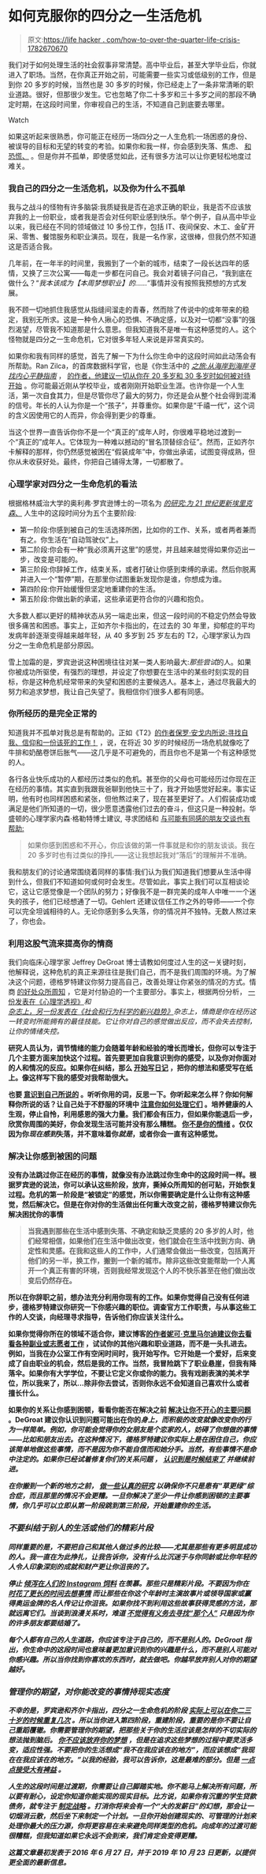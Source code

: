 # 如何克服你的四分之一生活危机

> 原文:[https://life hacker . com/how-to-over-the-quarter-life-crisis-1782670670](https://lifehacker.com/how-to-overcome-your-quarter-life-crisis-1782670670)

我们对于如何处理生活的社会叙事非常清楚。高中毕业后，甚至大学毕业后，你就进入了职场。当然，在你真正开始之前，可能需要一些实习或低级别的工作，但是到你 20 多岁的时候，当然也是 30 多岁的时候，你已经走上了一条非常清晰的职业道路。很好，但那很少发生。它也忽略了你二十多岁和三十多岁之间的那段不确定时期，在这段时间里，你审视自己的生活，不知道自己到底要去哪里。

Watch

如果这听起来很熟悉，你可能正在经历一场四分之一人生危机:一场困惑的身份、被误导的目标和无望的转变的考验。如果你和我一样，你会感到失落、焦虑、 [和恐慌、](http://lifehacker.com/how-to-regain-your-composure-when-youre-having-a-panic-1737315657) 。但是你并不孤单，即使感觉如此，还有很多方法可以让你更轻松地度过难关。

### **我自己的四分之一生活危机，以及你为什么不孤单**

我与之战斗的怪物有许多脑袋:我质疑我是否在追求正确的职业，我是否不应该放弃我的上一份职业，或者我是否会对任何职业感到快乐。举个例子，自从高中毕业以来，我已经在不同的领域做过 10 多份工作，包括 IT、夜间保安、木工、金矿开采、零售、餐馆服务和职业演员。现在，我是一名作家，这很棒，但我仍然不知道这是否适合我。

几年前，在一年半的时间里，我搬到了一个新的城市，结束了一段长达四年的感情，又换了三次公寓——每走一步都在问自己。我会对着镜子问自己，“我到底在做什么？“*我本该成为【本周梦想职业】的……*“事情并没有按照我预想的方式发展。

我不顾一切地抓住我感觉从指缝间溜走的青春，然而除了传说中的成年带来的稳定，我别无所求。这是一种令人揪心的恐惧、不确定感，以及对一切都“没事”的强烈渴望，尽管我不知道那是什么意思。但我知道我不是唯一有这种感觉的人。这个怪物就是四分之一生命危机，它对很多年轻人来说是非常真实的。

如果你和我有同样的感觉，首先了解一下为什么你生命中的这段时间如此动荡会有所帮助。Ran Zilca，的首席数据科学官，也是《你生活中的 [*之旅:从海岸到海岸寻找内心平静指南*](https://www.amazon.com/gp/product/B01GI8ML1I/?asc_campaign=InlineText&asc_refurl=https://lifehacker.com/how-to-overcome-your-quarter-life-crisis-1782670670&asc_source=&tag=kinjalifehackerlink-20) ， [的作者，他建议一切从你在 20 多岁和 30 多岁时如何被对待开始](https://hbr.org/2016/03/why-your-late-twenties-is-the-worst-time-of-your-life?referral=00060) 。你可能最近刚从学校毕业，或者刚刚开始职业生涯。也许你是一个人生活，第一次自食其力，但是尽管你尽了最大的努力，你还是会从整个社会得到混淆的信号。年长的人认为你是一个“孩子”，并尊重你。如果你是“千禧一代”，这个词的含义因使用它的人而异，你会得到更少的尊重。

当这个世界一直告诉你你不是一个“真正的”成年人时，你很难平稳地过渡到一个“真正的”成年人。它体现为一种难以撼动的“冒名顶替综合征”。然而，正如齐尔卡解释的那样，你仍然感觉被困在“假装成年”中，你做出承诺，试图变得成熟，但你从未收获好处。最终，你把自己铺得太薄，一切都散了。

### 心理学家对四分之一生命危机的看法

根据格林威治大学的奥利弗·罗宾逊博士的一项名为 [*的研究:为 21 世纪更新埃里克森*、](http://www.academia.edu/21107510/Emerging_adulthood_early_adulthood_and_quarter-life_crisis_Updating_Erikson_for_the_21st_Century) 人生中的这段时间分为五个主要阶段:

*   第一阶段:你感到被自己的生活选择所困，比如你的工作、关系，或者两者兼而有之。你生活在“自动驾驶仪”上。
*   第二阶段:你会有一种“我必须离开这里”的感觉，并且越来越觉得如果你迈出一步，改变是可能的。
*   第三阶段:你辞掉工作，结束关系，或者打破让你感到束缚的承诺。然后你脱离并进入一个“暂停”期，在那里你试图重新发现你是谁，你想成为谁。
*   第四阶段:你开始缓慢但坚定地重建你的生活。
*   第五阶段:你做出新的承诺，这些承诺更符合你的兴趣和抱负。

大多数人都以更好的精神状态从另一端走出来，但这一段时间的不稳定仍然会导致很多痛苦和困惑。事实上，正如齐尔卡指出的，在过去的 30 年里，抑郁症的平均发病年龄逐渐变得越来越年轻，从 40 多岁到 25 岁左右的 T2，心理学家认为四分之一生命危机是部分原因。

雪上加霜的是，罗宾逊说这种困境往往对某一类人影响最大:*那些尝试*的人。如果你被成功所驱使，有强烈的理想，并设定了你想要在生活中的某些时刻实现的目标，你是这种危机经常带来的失望和困惑的主要候选人。基本上，通过尽我最大的努力和追求梦想，我让自己失望了。我相信你们很多人都有同感。

### **你所经历的是完全正常的**

知道我并不孤单对我总是有帮助的。正如《T2》[的作者保罗·安戈内所说:寻找自我、信仰和一份该死的工作！](https://www.amazon.com/All-Groan-Up-Searching-Freaking/dp/0310341353/?asc_campaign=InlineText&asc_refurl=https://lifehacker.com/how-to-overcome-your-quarter-life-crisis-1782670670&asc_source=&tag=kinjalifehackerlink-20) ，说，在将近 30 岁的时候经历一场危机就像吃了牛排和奶酪卷饼后胀气——这几乎是不可避免的，而且你也不是第一个有这种感觉的人。

各行各业快乐成功的人都经历过类似的危机。甚至你的父母也可能经历过你现在正在经历的事情。其实直到我跟我爸聊到他快三十了，我才开始感觉好起来。事实证明，他有时也同样困惑和紧张，但他熬过来了，现在甚至更好了。人们假装成功或满足是他们所知道的一切，很少愿意透露他们过去的奋斗，但这只是一种投射。华盛顿的心理学家内森·格勒特博士建议, 寻求团结和 [与可能有同感的朋友交谈也有帮助:](https://lifehacker.com/how-to-find-someone-to-talk-to-when-you-cant-afford-th-1185844420)

> 如果你感到困惑和不开心，你应该做的第一件事就是和你的朋友谈谈。我在 20 多岁时也有过类似的挣扎——这让我想起我对“落后”的理解并不准确。

我和朋友们的讨论通常围绕着同样的事情:我们认为我们知道我们想要从生活中得到什么，但我们不知道如何或何时会发生。尽管如此，事实上我们可以互相谈论它，这让它感觉像是一个团队的努力；好像我不是一群完美的成年人中唯一一个迷失的孩子，他们已经想通了一切。Gehlert 还建议信任工作之外的导师——一个你可以完全坦诚相待的人。无论你感到多么失落，你的情况并不独特。无数人熬过来了，你也会。

### **利用这股气流来提高你的情商**

我们向临床心理学家 Jeffrey DeGroat 博士请教如何度过人生的这一关键时刻，他解释说，这种危机的真正来源往往是我们自己，而不是我们周围的环境。为了解决这个问题，德格罗特建议你努力提高自己，改善处理让你紧张的情况的方式。情商 [的好处众所周知](https://lifehacker.com/emotional-intelligence-the-social-skills-you-werent-ta-1697704987) ，它是对付胁迫的一个主要部分。事实上，根据两份分析， [一份发表在《心理学透视》](http://www.tandfonline.com/doi/full/10.1080/00332925.2015.1092758)*和 [杂志上，另一份发表在《社会和行为科学的新兴趋势》](http://onlinelibrary.wiley.com/doi/10.1002/9781118900772.etrds0021/abstract)*杂志上，情商是你在经历这一转变时所能拥有的最佳技能。它让你对自己的感觉做出反应，而不会失去控制，让你的情绪失控。** 

**研究人员认为，调节情绪的能力会随着年龄和经验的增长而增长，但你可以专注于几个主要方面来加快这个过程。首先要更加自我意识到你的感受，以及你对你面对的人和情况的反应。如果你在纠结，那么 [开始写日记](http://lifehacker.com/why-you-should-keep-a-journal-and-how-to-start-yours-1547057185) ，把你的想法和感受写在纸上。像这样写下我的感受对我帮助很大。**

**也要 [意识到自己所说的](http://lifehacker.com/develop-emotional-intelligence-by-learning-how-you-soun-1676884505) 。听听你用的词，反思一下。你听起来怎么样？你如何解释你所说的话？让自己处于不舒服的环境中 [注意你如何处理它们](http://lifehacker.com/how-and-why-to-develop-your-mental-toughness-1619305771) 。培养健康的人生观，停止自怜，利用感恩的强大力量。我们都会有压力，但如果你能退后一步，欣赏你周围的美好，你会发现生活可能并没有那么糟糕。 [你不是你的情绪](http://lifehacker.com/recognize-that-you-arent-your-emotions-for-better-mindf-1753987980) 。仅仅因为你*现在感到*失落，并不意味着你*就是*，或者你会一直有这种感觉。**

### ****解决让你感到被困的问题****

**没有办法跳过你正在经历的事情，就像没有办法跳过你生命中的这段时间一样。根据罗宾逊的说法，你可以承认这些阶段，放弃，撕掉众所周知的创可贴，开始恢复过程。危机的第一阶段是“被锁定”的感觉，所以你需要确定是什么让你有这种感觉，然后解决它。但是在你对你的生活做出任何重大改变之前，德格罗特建议你先解决困扰你的事情**

> **当我遇到那些在生活中感到失落、不确定和缺乏灵感的 20 多岁的人时，他们经常相信，如果他们在生活中做出改变，他们就会在生活中找到方向、确定性和灵感。在我和这些人的工作中，人们通常会做出一些改变，包括离开他们的另一半，换工作，搬到一个新的城市。除非这些改变能帮助一个人离开一个真正有害的环境，否则我经常发现这个人的不快乐甚至在他们做出改变后仍然存在。**

**所以在你辞职之前，想办法充分利用你现有的工作。如果你觉得自己没有任何进步，德格罗特建议你研究一下你感兴趣的职位。调查官方工作职责，与从事这些工作的人交谈，向经理寻求指导，告诉他们你应该关注什么。**

**如果你觉得你所在的领域不适合你，建议博客[的作者妮可·克里马尔迪建议你去看看各种副业](https://www.themuse.com/advice/powering-through-your-quarterlife-crisis)[或志愿者工作](https://lifehacker.com/how-to-find-a-volunteer-gig-youll-actually-enjoy-5938432) ，试试你的其他兴趣和职业道路，而不是一头扎进去。例如，当我在办公室工作有空闲时间时，我开始写作。它开始是一个爱好，后来变成了自由职业的机会，然后是我的工作。当然，我冒险跳下了职业悬崖，但我有降落伞。如果你有大学学位，不要让它定义你或你的能力。我有戏剧表演的美术学位，所以我来了，所以...除非你去尝试，否则你永远不会知道自己喜欢什么或者擅长什么。**

**如果你的关系让你感到困顿，看看你能否在解决之前 [解决让你不开心的主要问题](http://lifehacker.com/how-to-turn-an-argument-into-a-productive-discussion-1171337265) 。DeGroat 建议你认识到问题可能出在你的*身上，而积极的改变就像改变你的行为一样简单。例如，你可能会觉得你的女朋友是个恋家的人，妨碍了你想做的事情——比如和朋友出去。在这种情况下，德格罗特建议你实际上是在困住自己，你应该简单地做这些事情，而不是因为你不能自信而和她分手。当然，有些事情不是命中注定的。如果你已经试着修复你们的关系问题 ， [认识到是时候结束了](http://lifehacker.com/how-to-know-when-to-call-it-quits-in-your-relationship-1660237226) 并继续前进。***

***在你搬到一个新的地方之前， [做一些认真的研究](http://lifehacker.com/how-to-learn-all-about-a-new-city-without-leaving-your-511561572) 以确保你不只是患有“草更绿”综合症，而且那里的情况不会更糟。一旦你解决了至少一件让你感到困顿的主要事情，你几乎可以立即从第一阶段跳到第三阶段，开始重建你的生活。***

### ***不要纠结于别人的生活或他们的精彩片段***

***同样重要的是，不要把自己和其他人做过多的比较——尤其是那些有更多明显成功的人。我一直在为此挣扎，让我告诉你，没有什么比沉迷于与你同龄或比你年轻的人令人印象深刻的成就和财产更让你沮丧的了。*** 

***停止 [倾泻在人们的 Instagram 饲料](http://lifehacker.com/stop-comparing-yourself-to-social-media-and-be-happier-1544008888#_ga=2.102827396.566848136.1511761742-27973805.1434581949) 在羡慕。那些只是精彩片段。不要因为你在 [时花了更长的时间去想事情](https://lifehacker.com/dont-compare-your-beginning-to-someone-elses-middle-5955160) 而让那些在你这个年龄时主演故事片或领导国家或赢得奥运金牌的名人传记让你沮丧。如果你找不到利用这些故事获得灵感的方法，那就远离它们。当谈到浪漫关系时，难道 [不觉得有义务去寻找“那个人”](http://lifehacker.com/the-red-flags-to-look-out-for-when-you-start-dating-som-1758382710) 只是因为你的许多朋友都要结婚了。***

***每个人都有自己的人生道路，你应该专注于自己的，而不是别人的。DeGroat 指出，你生命中的这段时间也意味着更加意识到你的兴趣是什么，而不是别人可能对你感兴趣。所以当你找到你喜欢的东西时，就去做吧。你越早放弃别人对你的期望越好。***

### *****管理你的期望，对你能改变的事情持现实态度*****

***不幸的是，罗宾逊和齐尔卡指出，四分之一生命危机的阶段 [实际上可以在你二三十岁的时候重复几次](https://hbr.org/2016/03/why-your-late-twenties-is-the-worst-time-of-your-life?referral=00060) 。所以当你进入第四阶段，重建阶段，重要的是你不要让自己重蹈覆辙。你需要管理你的期望，把那些关于你的生活应该是怎样的不切实际的想法抛到脑后。 [你不应该放弃你的梦想](http://lifehacker.com/the-reasons-people-don-t-follow-their-passions-and-wha-1637716016) ，但是在追求这些梦想的过程中要灵活多变，适应性强。不要把你的生活想成“我不在我应该在的地方”，而应该想成“我现在在我应该在的地方。”以我的经验，我可以告诉你，这是最难的部分。但是 [一点点接受大有裨益](http://lifehacker.com/what-research-says-happiness-really-is-1730503184) 。*** 

***人生的这段时间是过渡期，你需要让自己脚踏实地。你不能马上解决所有问题，所以要有耐心，设定你知道你能实现的现实目标。比方说，如果你有沉重的学生贷款债务，就专注于 [制定战略](http://lifehacker.com/a-step-by-step-guide-to-getting-out-of-debt-1475515477) 。打消你将来会有一个“大的发薪日”的幻想，那会让一切烟消云散，然后坐下来制定一个计划。一旦你开始创建现实的、可管理的计划来处理你最大的压力源，你将更容易在未来避免同样类型的危机。向成年的过渡可能很糟糕，但我知道如果它永远不会到来，我们肯定会变得更糟。***

***这篇文章最初发表于 2016 年 6 月 27 日，并于 2019 年 10 月 23 日更新，以提供更全面的最新信息。***